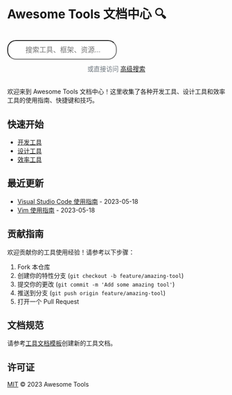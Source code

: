 # Awesome Tools 文档中心 🔍

<div class="search-container" style="max-width: 600px; margin: 2rem auto;">
  <div class="search-box" style="position: relative;">
    <i class="fas fa-search" style="position: absolute; left: 15px; top: 50%; transform: translateY(-50%); color: #6c757d;"></i>
    <input type="text" id="searchInput" class="form-control" placeholder="搜索工具、框架、资源..." style="padding-left: 40px; border-radius: 20px; height: 45px; font-size: 1rem;" onkeypress="if(event.keyCode==13) window.location.href='search.html?q='+encodeURIComponent(this.value)">
  </div>
  <div style="text-align: center; margin-top: 10px; color: #6c757d; font-size: 0.9rem;">
    或直接访问 <a href="search.html">高级搜索</a>
  </div>
</div>

欢迎来到 Awesome Tools 文档中心！这里收集了各种开发工具、设计工具和效率工具的使用指南、快捷键和技巧。

## 快速开始

- [开发工具](categories/development.md)
- [设计工具](categories/design.md)
- [效率工具](categories/productivity.md)

## 最近更新

- [Visual Studio Code 使用指南](tools/visual-studio-code/README.md) - 2023-05-18
- [Vim 使用指南](tools/vim/README.md) - 2023-05-18

## 贡献指南

欢迎贡献你的工具使用经验！请参考以下步骤：

1. Fork 本仓库
2. 创建你的特性分支 (`git checkout -b feature/amazing-tool`)
3. 提交你的更改 (`git commit -m 'Add some amazing tool'`)
4. 推送到分支 (`git push origin feature/amazing-tool`)
5. 打开一个 Pull Request

## 文档规范

请参考[工具文档模板](templates/tool_template.md)创建新的工具文档。

## 许可证

[MIT](LICENSE) © 2023 Awesome Tools
